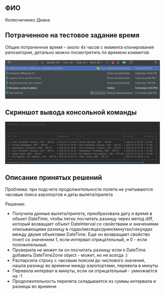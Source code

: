 ## ФИО </br>
Колисниченко Диана 

## Потраченное на тестовое задание время </br>
Общее потраченное время - около 4х часов с момента клонирования репозитория,
детально можно посмотретить по времени коммитов: </br> </br>
![img.png](img.png) 

## Скриншот вывода консольной команды </br>
 ![img_1.png](img_1.png)

## Описание принятых решений </br>
Проблема: при подсчете продолжительности полета не учитываются часовые пояса аэропортов
и даты вылета/прилета

Решение:
* Получила данные вылета/прилета, приобразовала дату и время в объект DateTime, чтобы легко посчитать
  разницу через метод diff, который возващает объект DateInterval со свойствами и значениями описывающими
  разницу в годах/месяцах/днях/минутах/секундах между двумя объектами DateTime. Еще он возвращает
  свойство invert со значением 1, если интервал отрицательный, и 0 - если положительный.
* Проверила не может ли он посчитать
  разницу если к DateTime добавить DateTimeZone object - может, но не всегда :)
* Распарсила строку с часовым поясом до числового значения, нашла разницу во времени между аэропортами, перевела в минуты
* Перевела интервал в минуты, если он отрицательный - умножается на -1
* Продолжительность перелета складывается из суммы интервала и разницы во времени
